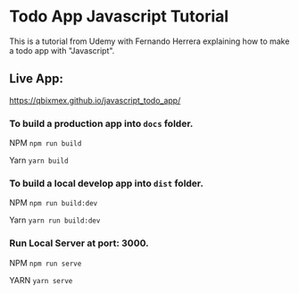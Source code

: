 # Todo App Javascript Tutorial

This is a tutorial from Udemy with Fernando Herrera explaining how to make a todo app with "Javascript".

## Live App:

https://qbixmex.github.io/javascript_todo_app/

### To build a production app into `docs` folder.

NPM `npm run build`

Yarn `yarn build`

### To build a local develop app into `dist` folder.

NPM `npm run build:dev`

Yarn `yarn run build:dev`

### Run Local Server at port: 3000.

NPM `npm run serve`

YARN `yarn serve`

